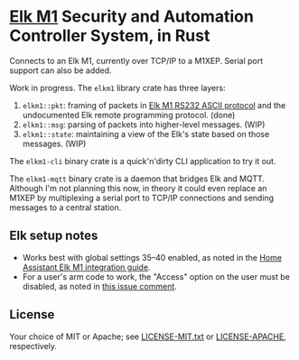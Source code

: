 # [Elk M1](https://www.elkproducts.com/m1-security-automation-controls/) Security and Automation Controller System, in Rust

Connects to an Elk M1, currently over TCP/IP to a M1XEP. Serial port support
can also be added.

Work in progress. The `elkm1` library crate has three layers:

1. `elkm1::pkt`: framing of packets in [Elk M1 RS232 ASCII protocol](https://www.elkproducts.com/elkdoc/m1-rs232-ascii-protocol/) and
   the undocumented Elk remote programming protocol. (done)
2. `elkm1::msg`: parsing of packets into higher-level messages. (WIP)
3. `elkm1::state`: maintaining a view of the Elk's state based on those messages. (WIP)

The `elkm1-cli` binary crate is a quick'n'dirty CLI application to try it out.

The `elkm1-mqtt` binary crate is a daemon that bridges Elk and MQTT. Although
I'm not planning this now, in theory it could even replace an M1XEP by
multiplexing a serial port to TCP/IP connections and sending messages to a
central station.

## Elk setup notes

*   Works best with global settings 35–40 enabled, as noted in the
    [Home Assistant Elk M1 integration guide](https://www.home-assistant.io/integrations/elkm1/).
*   For a user's arm code to work, the "Access" option on the user must be disabled, as noted in
    [this issue comment](https://github.com/BioSehnsucht/ha-elkm1/issues/23#issuecomment-414145743).

## License

Your choice of MIT or Apache; see [LICENSE-MIT.txt](LICENSE-MIT.txt) or
[LICENSE-APACHE](LICENSE-APACHE.txt), respectively.
